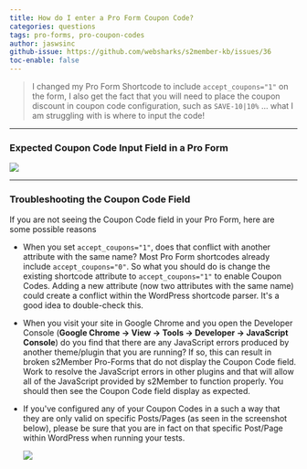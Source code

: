 ```yaml
---
title: How do I enter a Pro Form Coupon Code?
categories: questions
tags: pro-forms, pro-coupon-codes
author: jaswsinc
github-issue: https://github.com/websharks/s2member-kb/issues/36
toc-enable: false
---
```


> I changed my Pro Form Shortcode to include `accept_coupons="1"` on the form, I also get the fact that you will need to place the coupon discount in coupon code configuration, such as `SAVE-10|10%` ... what I am struggling with is where to input the code!

---

### Expected Coupon Code Input Field in a Pro Form

![](https://cloud.githubusercontent.com/assets/1563559/5762149/a08029ce-9c8c-11e4-97d0-3d6a8077644b.png)

---

### Troubleshooting the Coupon Code Field

If you are not seeing the Coupon Code field in your Pro Form, here are some possible reasons

<div class="li-margins"></div>

- When you set `accept_coupons="1"`, does that conflict with another attribute with the same name? Most Pro Form shortcodes already include `accept_coupons="0"`. So what you should do is change the existing shortcode attribute to `accept_coupons="1"` to enable Coupon Codes. Adding a new attribute (now two attributes with the same name) could create a conflict within the WordPress shortcode parser. It's a good idea to double-check this.
- When you visit your site in Google Chrome and you open the Developer Console (**Google Chrome → View → Tools → Developer → JavaScript Console**) do you find that there are any JavaScript errors produced by another theme/plugin that you are running? If so, this can result in broken s2Member Pro-Forms that do not display the Coupon Code field. Work to resolve the JavaScript errors in other plugins and that will allow all of the JavaScript provided by s2Member to function properly. You should then see the Coupon Code field display as expected.
- If you've configured any of your Coupon Codes in a such a way that they are only valid on specific Posts/Pages (as seen in the screenshot below), please be sure that you are in fact on that specific Post/Page within WordPress when running your tests.

  ![](https://cloud.githubusercontent.com/assets/1563559/5762284/84e584e2-9c8d-11e4-9f6c-f1fa610b45ce.png)
